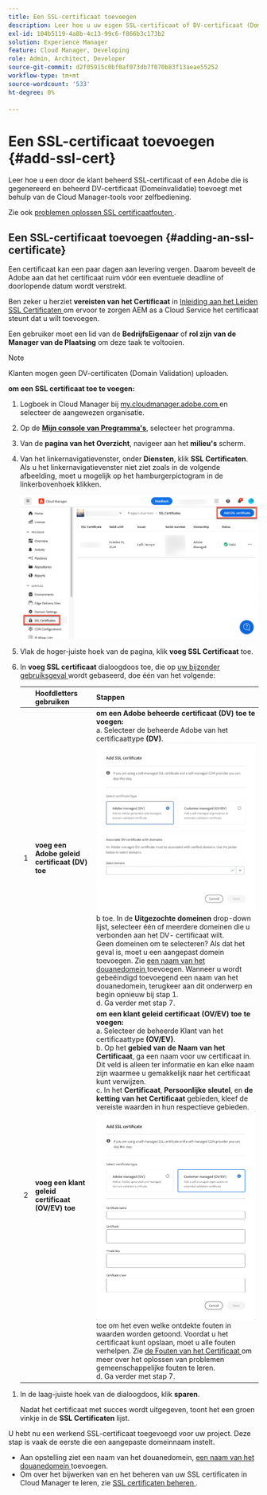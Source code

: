 ```yaml
---
title: Een SSL-certificaat toevoegen
description: Leer hoe u uw eigen SSL-certificaat of DV-certificaat (Domeinvalidatie) toevoegt met de Cloud Manager-tools voor zelfbediening.
exl-id: 104b5119-4a8b-4c13-99c6-f866b3c173b2
solution: Experience Manager
feature: Cloud Manager, Developing
role: Admin, Architect, Developer
source-git-commit: d2f05915c0bf0af073db7f070b83f13aeae55252
workflow-type: tm+mt
source-wordcount: '533'
ht-degree: 0%

---
```



# Een SSL-certificaat toevoegen {#add-ssl-cert}

Leer hoe u een door de klant beheerd SSL-certificaat of een Adobe die is gegenereerd en beheerd DV-certificaat (Domeinvalidatie) toevoegt met behulp van de Cloud Manager-tools voor zelfbediening.

Zie ook [ problemen oplossen SSL certificaatfouten ](/help/implementing/cloud-manager/managing-ssl-certifications/troubleshoot-ssl-cert.md).

## Een SSL-certificaat toevoegen {#adding-an-ssl-certificate}

Een certificaat kan een paar dagen aan levering vergen. Daarom beveelt de Adobe aan dat het certificaat ruim vóór een eventuele deadline of doorlopende datum wordt verstrekt.

Ben zeker u herziet **vereisten van het Certificaat** in [ Inleiding aan het Leiden SSL Certificaten ](/help/implementing/cloud-manager/managing-ssl-certifications/introduction.md#requirements) om ervoor te zorgen AEM as a Cloud Service het certificaat steunt dat u wilt toevoegen.

Een gebruiker moet een lid van de **BedrijfsEigenaar** of **rol zijn van de Manager van de Plaatsing** om deze taak te voltooien.

>[!NOTE]
>
>Klanten mogen geen DV-certificaten (Domain Validation) uploaden.

**om een SSL certificaat toe te voegen:**

1. Logboek in Cloud Manager bij [ my.cloudmanager.adobe.com ](https://my.cloudmanager.adobe.com/) en selecteer de aangewezen organisatie.

1. Op de **[Mijn console van Programma&#39;s](/help/implementing/cloud-manager/navigation.md#my-programs)**, selecteer het programma.

1. Van de **pagina van het Overzicht**, navigeer aan het **milieu&#39;s** scherm.

1. Van het linkernavigatievenster, onder **Diensten**, klik **SSL Certificaten**. Als u het linkernavigatievenster niet ziet zoals in de volgende afbeelding, moet u mogelijk op het hamburgerpictogram in de linkerbovenhoek klikken.

   ![ Toevoegend een SSL certificaat ](/help/implementing/cloud-manager/assets/ssl/ssl-cert-add.png)

1. Vlak de hoger-juiste hoek van de pagina, klik **voeg SSL Certificaat** toe.

1. In **voeg SSL certificaat** dialoogdoos toe, die op [ uw bijzonder gebruiksgeval ](/help/implementing/cloud-manager/managing-ssl-certifications/introduction.md) wordt gebaseerd, doe één van het volgende:

   | | Hoofdletters gebruiken | Stappen |
   | --- | --- | --- |
   | 1 | **voeg een Adobe geleid certificaat (DV) toe** | **om een Adobe beheerde certificaat (DV) toe te voegen:**<br> a. Selecteer de beheerde Adobe van het certificaattype **(DV)**.<br>![ voeg een DV- certificaat ](/help/implementing/cloud-manager/assets/ssl/add-dv-certificate.png)<br> b toe. In de **Uitgezochte domeinen** drop-down lijst, selecteer één of meerdere domeinen die u verbonden aan het DV- certificaat wilt.<br> Geen domeinen om te selecteren? Als dat het geval is, moet u een aangepast domein toevoegen. Zie [ een naam van het douanedomein ](/help/implementing/cloud-manager/custom-domain-names/add-custom-domain-name.md) toevoegen. Wanneer u wordt gebeëindigd toevoegend een naam van het douanedomein, terugkeer aan dit onderwerp en begin opnieuw bij stap 1.<br> d. Ga verder met stap 7. |
   | 2 | **voeg een klant geleid certificaat (OV/EV) toe** | **om een klant geleid certificaat (OV/EV) toe te voegen:**<br> a. Selecteer de beheerde Klant van het certificaattype **(OV/EV)**.<br> b. Op het **gebied van de Naam van het Certificaat**, ga een naam voor uw certificaat in. Dit veld is alleen ter informatie en kan elke naam zijn waarmee u gemakkelijk naar het certificaat kunt verwijzen.<br> c. In het **Certificaat**, **Persoonlijke sleutel**, en **de ketting van het Certificaat** gebieden, kleef de vereiste waarden in hun respectieve gebieden.<br>![ voeg SSL doos van de certificaatdialoog ](/help/implementing/cloud-manager/assets/ssl/ssl-cert-02.png)<br> toe om het even welke ontdekte fouten in waarden worden getoond. Voordat u het certificaat kunt opslaan, moet u alle fouten verhelpen. Zie [ de Fouten van het Certificaat ](#certificate-errors) om meer over het oplossen van problemen gemeenschappelijke fouten te leren.<br> d. Ga verder met stap 7. |

<!--
    **Add an SSL certificate:**
    1. Select the certificate type **Customer managed (OV/EV)**.
    1. In **Certificate name** field, enter a name for your certificate. This field is for informational purposes only and can be any name that helps you reference your certificate easily.
    1. In the **Certificate**, **Private key**, and **Certificate chain** fields, paste the required values into their respective fields.

        ![Add SSL certificate dialog box](/help/implementing/cloud-manager/assets/ssl/ssl-cert-02.png)
  
    Any detected errors in values are displayed. Before you can save your certificate, you must address all errors. See [Certificate errors](#certificate-errors) to learn more about troubleshooting common errors.

    **Add a DV certificate:**
    1. Select the certificate type **Adobe managed (DV)**.

        ![Adding a DC certificate](/help/implementing/cloud-manager/assets/ssl/add-dv-certificate.png)

    1. In the **Select domains** drop-down list, select one or more domains that you want associated with the DV certificate.

        No domains to select? If so, it means that you must add a custom domain. See [Add a custom domain](#add-custom-domain). When you are finished, resume the steps from the beginning again. -->

1. In de laag-juiste hoek van de dialoogdoos, klik **sparen**.

   Nadat het certificaat met succes wordt uitgegeven, toont het een groen vinkje in de **SSL Certificaten** lijst.

U hebt nu een werkend SSL-certificaat toegevoegd voor uw project. Deze stap is vaak de eerste die een aangepaste domeinnaam instelt.

* Aan opstelling ziet een naam van het douanedomein, [ een naam van het douanedomein ](/help/implementing/cloud-manager/custom-domain-names/add-custom-domain-name.md) toevoegen.
* Om over het bijwerken van en het beheren van uw SSL certificaten in Cloud Manager te leren, zie [ SSL certificaten beheren ](/help/implementing/cloud-manager/managing-ssl-certifications/managing-certificates.md).

<!--
### Add a custom domain {#add-custom-domain}

Before you can add an Adobe generated and managed Domain Validated (DV) certificate, you must first add a custom domain. The process for doing so is nearly the same as detailed in [Introduction to custom domain names](/help/implementing/cloud-manager/custom-domain-names/introduction.md) and [Add a custom domain name](/help/implementing/cloud-manager/custom-domain-names/add-custom-domain-name.md). However, that functionality is now slightly expanded, as described below.

1. When adding a custom domain name, in the **Verify domain** dialog box, select an **Adobe managed certificate**.

    ![Choose Adobe-managed](assets/verify-domain-dialog.png)

1. In the **Verify domain** dialog box, add a CNAME verification record to your DNS.

    ![Add CNAME entry](assets/verify-domain-dialog-adobe-managed.png)

1. After the domain is created, click the ellipsis button in the list of domains and select **Verify** to verify the domain.

    ![Verify domain](assets/verify-domain.png) 

1. Resume the task [Add a DV certificate](#adding-an-ssl-certificate). -->


